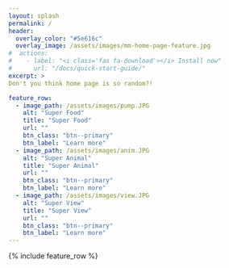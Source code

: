 ```yaml
---
layout: splash
permalink: /
header:
  overlay_color: "#5e616c"
  overlay_image: /assets/images/mm-home-page-feature.jpg
#  actions:
#    - label: "<i class='fas fa-download'></i> Install now"
#      url: "/docs/quick-start-guide/"
excerpt: >
Don't you think home page is so random?!

feature_row:
  - image_path: /assets/images/pump.JPG
    alt: "Super Food"
    title: "Super Food"
    url: ""
    btn_class: "btn--primary"
    btn_label: "Learn more"
  - image_path: /assets/images/anim.JPG
    alt: "Super Animal"
    title: "Super Animal"
    url: ""
    btn_class: "btn--primary"
    btn_label: "Learn more"
  - image_path: /assets/images/view.JPG
    alt: "Super View"
    title: "Super View"
    url: ""
    btn_class: "btn--primary"
    btn_label: "Learn more"      
---
```

{% include feature_row %}


